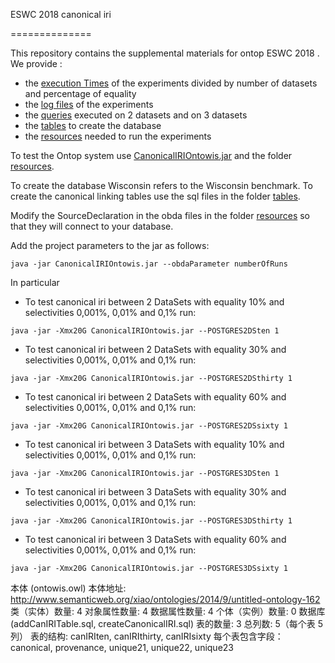 ESWC 2018 canonical iri

==============

This repository contains the supplemental materials  for ontop ESWC 2018 .
We provide :

* the [execution Times](executionTimes) of the experiments divided by number of datasets and percentage of equality
* the [log files](logFiles) of the experiments 
* the [queries](queries) executed on 2 datasets and on 3 datasets
* the [tables](tables) to create the database
* the [resources](resources) needed to run the experiments


To test the Ontop system use [CanonicalIRIOntowis.jar](CanonicalIRIOntowis.jar) and the folder [resources](resources).

To create the database Wisconsin refers to the Wisconsin benchmark. 
To create the canonical linking tables use the sql files in the folder [tables](tables).

Modify the SourceDeclaration in the obda files in the folder [resources](resources) so that they will connect to your database.

Add the project parameters to the jar as follows:

 `java -jar CanonicalIRIOntowis.jar --obdaParameter numberOfRuns`
 
In particular

* To test canonical iri between 2 DataSets with equality 10% and selectivities 0,001%, 0,01% and 0,1% run:

 `java -jar -Xmx20G CanonicalIRIOntowis.jar --POSTGRES2DSten 1 `

* To test canonical iri between 2 DataSets with equality 30% and selectivities 0,001%, 0,01% and 0,1% run:

 `java -jar -Xmx20G CanonicalIRIOntowis.jar --POSTGRES2DSthirty 1 `

* To test canonical iri between 2 DataSets with equality 60% and selectivities 0,001%, 0,01% and 0,1% run:

 `java -jar -Xmx20G CanonicalIRIOntowis.jar --POSTGRES2DSsixty 1 `

* To test canonical iri between 3 DataSets with equality 10% and selectivities 0,001%, 0,01% and 0,1% run:

 `java -jar -Xmx20G CanonicalIRIOntowis.jar --POSTGRES3DSten 1 `

* To test canonical iri between 3 DataSets with equality 30% and selectivities 0,001%, 0,01% and 0,1% run:

 `java -jar -Xmx20G CanonicalIRIOntowis.jar --POSTGRES3DSthirty 1 `

* To test canonical iri between 3 DataSets with equality 60% and selectivities 0,001%, 0,01% and 0,1% run:

 `java -jar -Xmx20G CanonicalIRIOntowis.jar --POSTGRES3DSsixty 1 `


本体 (ontowis.owl)
本体地址: http://www.semanticweb.org/xiao/ontologies/2014/9/untitled-ontology-162
类（实体）数量: 4
对象属性数量: 4
数据属性数量: 4
个体（实例）数量: 0
数据库 (addCanIRITable.sql, createCanonicalIRI.sql)
表的数量: 3
总列数: 5（每个表 5 列）
表的结构:
canIRIten, canIRIthirty, canIRIsixty
每个表包含字段：canonical, provenance, unique21, unique22, unique23




